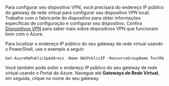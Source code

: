 
Para configurar seu dispositivo VPN, você precisará do endereço IP público do gateway de rede virtual para configurar seu dispositivo VPN local. Trabalhe com o fabricante do dispositivo para obter informações específicas de configuração e configurar seu dispositivo. Confira [Dispositivos VPN](../articles/vpn-gateway/vpn-gateway-about-vpn-devices.md) para saber mais sobre dispositivos VPN que funcionam bem com o Azure.

Para localizar o endereço IP público do seu gateway de rede virtual usando o PowerShell, use o exemplo a seguir:

    Get-AzureRmPublicIpAddress -Name GW1PublicIP -ResourceGroupName TestRG

Você também pode exibir o endereço IP público do seu gateway de rede virtual usando o Portal do Azure. Navegue até **Gateways de Rede Virtual**, em seguida, clique no nome do seu gateway.

<!---HONumber=AcomDC_0406_2016-->